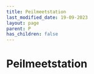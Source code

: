 ```yaml
---
title: Peilmeetstation
last_modified_date: 19-09-2023
layout: page
parent: P
has_children: false
---
```


Peilmeetstation
===============

